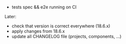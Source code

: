 - tests spec && e2e running on CI

Later:
- check that version is correct everywhere (18.6.x)
- apply changes from 18.6.x
- update all CHANGELOG file (projects, components, ...)